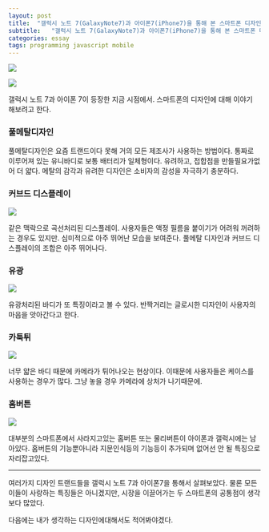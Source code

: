```yaml
---
layout: post
title:  "갤럭시 노트 7(GalaxyNote7)과 아이폰7(iPhone7)을 통해 본 스마트폰 디자인"
subtitle:   "갤럭시 노트 7(GalaxyNote7)과 아이폰7(iPhone7)을 통해 본 스마트폰 디자인"
categories: essay
tags: programming javascript mobile
---
```


[![](http://postfiles8.naver.net/20161001_295/zooqzqz_1475315742646TLA0A_JPEG/note7.jpg?type=w773)](#)

[![](http://postfiles13.naver.net/20161001_108/zooqzqz_1475315748308DLXyB_PNG/iphone.PNG?type=w773)](#)

갤럭시 노트 7과 아이폰 7이 등장한 지금 시점에서. 스마트폰의 디자인에 대해 이야기 해보려고 한다. 

### 풀메탈디자인

풀메탈디자인은 요즘 트랜드이다 못해 거의 모든 제조사가 사용하는 방법이다. 통짜로 이루어져 있는 유니바디로 보통 배터리가 일체형이다. 유려하고, 접합점을 만들필요가없어 더 얇다. 메탈의 감각과 유려한 디자인은 소비자의 감성을 자극하기 충분하다.

### 커브드 디스플레이

[![](http://postfiles12.naver.net/20161001_155/zooqzqz_14753163683571o8mL_JPEG/curved.jpg?type=w773)](#)

같은 맥락으로 곡선처리된 디스플레이. 사용자들은 액정 필름을 붙이기가 어려워 꺼려하는 경우도 있지만. 심미적으로 아주 뛰어난 모습을 보여준다. 풀메탈 디자인과 커브드 디스플레이의 조합은 아주 뛰어나다.

### 유광

[![](http://postfiles8.naver.net/20161001_87/zooqzqz_14753164431265PvaF_JPEG/zetblack.jpg?type=w773)](#) 

유광처리된 바디가 또 특징이라고 볼 수 있다. 반짝거리는 글로시한 디자인이 사용자의 마음을 앗아간다고 한다.

### 카툭튀

[![](http://postfiles9.naver.net/20161001_120/zooqzqz_1475316718164eobHf_JPEG/catookti.jpg?type=w773)](#)

너무 얇은 바디 때문에 카메라가 튀어나오는 현상이다. 이때문에 사용자들은 케이스를 사용하는 경우가 많다. 그냥 놓을 경우 카메라에 상처가 나기때문에.

### 홈버튼

[![](http://postfiles15.naver.net/20161001_14/zooqzqz_1475316919403FVnbi_JPEG/homebutton.jpg?type=w773)](#)

대부분의 스마트폰에서 사라지고있는 홈버튼 또는 물리버튼이 아이폰과 갤럭시에는 남아있다. 홈버튼의 기능뿐아니라 지문인식등의 기능등이 추가되며 없어선 안 될 특징으로 자리잡고있다.

---

여러가지 디자인 트랜드들을 갤럭시 노트 7과 아이폰7을 통해서 살펴보았다. 물론 모든이들이 사랑하는 특징들은 아니겠지만, 시장을 이끌어가는 두 스마트폰의 공통점이 생각보다 많았다. 

다음에는 내가 생각하는 디자인에대해서도 적어봐야겠다.